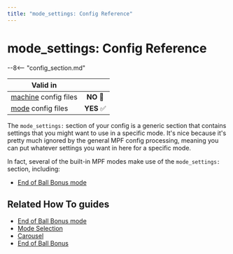 ```yaml
---
title: "mode_settings: Config Reference"
---
```


# mode_settings: Config Reference

--8<-- "config_section.md"

| Valid in | |
|-----|:----:|
|[machine](instructions/machine_config.md) config files |**NO** :no_entry_sign:|
|[mode](instructions/mode_config.md) config files|**YES** :white_check_mark:|

The `mode_settings:` section of your config is a generic section that
contains settings that you might want to use in a specific mode. It's
nice because it's pretty much ignored by the general MPF config
processing, meaning you can put whatever settings you want in here for a
specific mode.

In fact, several of the built-in MPF modes make use of the
`mode_settings:` section, including:

* [End of Ball Bonus mode](bonus.md)

## Related How To guides

* [End of Ball Bonus mode](bonus.md)
* [Mode Selection](../game_design/mode_selection.md)
* [Carousel](../cookbook/carousel.md)
* [End of Ball Bonus](../game_logic/bonus/index.md)
